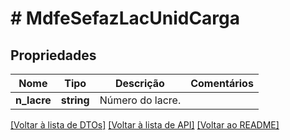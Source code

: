 # # MdfeSefazLacUnidCarga

## Propriedades

Nome | Tipo | Descrição | Comentários
------------ | ------------- | ------------- | -------------
**n_lacre** | **string** | Número do lacre. |

[[Voltar à lista de DTOs]](../../README.md#models) [[Voltar à lista de API]](../../README.md#endpoints) [[Voltar ao README]](../../README.md)
